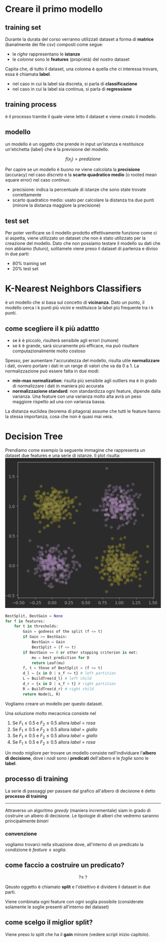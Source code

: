 # Creare il primo modello

## training set
Durante la durata del corso verranno utilizzati dataset a forma di **matrice** (banalmente dei file csv) composti come segue:
- le *righe* rappresentano le **istanze** 
- le *colonne* sono le **features** (proprietà) del nostro dataset

Capita che, di tutto il dataset, una colonna è quella che ci interessa trovare, essa è chiamata **label**.

- nel caso in cui la label sia discreta, si parla di **classificazione**
- nel caso in cui la label sia continua, si parla di **regressione**

## training process
è il processo tramite il quale viene letto il dataset e viene creato il modello.

## modello
un modello è un oggetto che prende in input un'istanza e restituisce un'etichetta (label) che è la previsione del modello.

$$
f(x_j) = predizione
$$

Per capire se un modello è buono ne viene calcolata la **precisione** (accuracy) nel caso *discreto* e la **scarto quadratico medio** (o rooted mean square error) nel caso *continuo*.

- precisione: indica la percentuale di istanze che sono state trovate correttamente
- scarto quadratico medio: usato per calcolare la distanza tra due punti (minore la distanza maggiore la precisione)

## test set
Per poter verificare se il modello prodotto effettivamente funzione come ci si aspetta, viene utilizzato un dataset che non è stato utilizzato per la creazione del modello. Dato che non possiamo testare il modello su dati che non abbiamo (futuro), solitamete viene preso il dataset di partenza e diviso in due parti:
- 80% training set
- 20% test set

# K-Nearest Neighbors Classifiers
è un modello che si basa sul concetto di **vicinanza**. Dato un punto, il modello cerca i k punti più vicini e restituisce la label più frequente tra i k punti.

## come scegliere il k più adattto
- se $k$ è piccolo, risulterà sensibile agli errori (rumore)
- se $k$ è grande, sarà sicuramente più efficace, ma può risultare computazionalmente molto costoso

Spesso, per aumentare l'accuratezza del modello, risulta utile **normalizzare** i dati, ovvero portare i dati in un range di valori che va da 0 a 1.
La normalizzazione può essere fatta in due modi:
- **min-max normalization**: risulta più sensibile agli outliers ma è in grado di normalizzare i dati in maniera più accurata
- **normalizzazione standard**: non standardizza ogni feature, dipende dalla varianza. Una feature con una varianza molto alta avrà un peso maggiore rispetto ad una con varianza bassa.

La distanza euclidea (teorema di pitagora) assume che tutti le feature hanno la stessa importanza, cosa che non è quasi mai vera.

# Decision Tree
Prendiamo come esempio la seguente immagine che rappresenta un dataset due features e una serie di istanze.
Il plot risulta:
![immagine](./assets/4-quadrants.png)


```python
BestSplit, BestGain = None
for f in features:
    for t in thresholds:
        Gain = godness of the split (f <= t)
        if Gain >= BestGain:
            BestGain = Gain
            BestSplit = (f <= t)
        if BestGain == 0 or other stopping criterion is met:
            mu = best prediction for D
            return Leaf(mu)
        f, t = those of BestSplit = (f <= t)
        d_l = {x in D | x_f <= t} # left partition
        L = BuildTree(d_l) # left child
        d_r = {x in D | x_f > t} # right partition
        R = BuildTree(d_r) # right child
        return Node(L, R)
```
Vogliamo creare un modello per questo dataset.

Una soluzione molto mecacnica consiste nel
1. Se $F_1 \le 0.5$ e $F_2 \le 0.5$ allora $label = rosa$
2. Se $F_1 \le 0.5$ e $F_2 \ge 0.5$ allora $label = giallo$
3. Se $F_1 \ge 0.5$ e $F_2 \le 0.5$ allora $label = giallo$
4. Se $F_1 \ge 0.5$ e $F_2 \ge 0.5$ allora $label = rosa$

Un modo migliore per trovare un modello consiste nell'individuare l'**albero di decisione**, dove i *nodi* sono i **predicati** dell'albero e le *foglie* sono le **label**.

## processo di training
La serie di passaggi per passare dal grafico all'albero di decisione è detto **processo di training**

---

Attraverso un algoritmo *greedy* (maniera incrementale) siam in grado di costruire un albero di decisione. Le tipologie di alberi che vedremo saranno principalmente *binari*
### convenzione
vogliamo trovarci nella situazione dove, all'interno di un predicato la condizione è $feature \le soglia$.

## come faccio a costruire un predicato?
$$
? \le \ ?
$$

Qeusto oggetto è chiamato **split** e l'obiettivo è dividere il dataset in due parti.

Viene combinata ogni feature con ogni soglia possibile (considerate solamente le soglie presenti all'interno del dataset)

## come scelgo il miglior split?
Viene preso lo split che ha il **gain** minore (vedere script inizio capitolo).